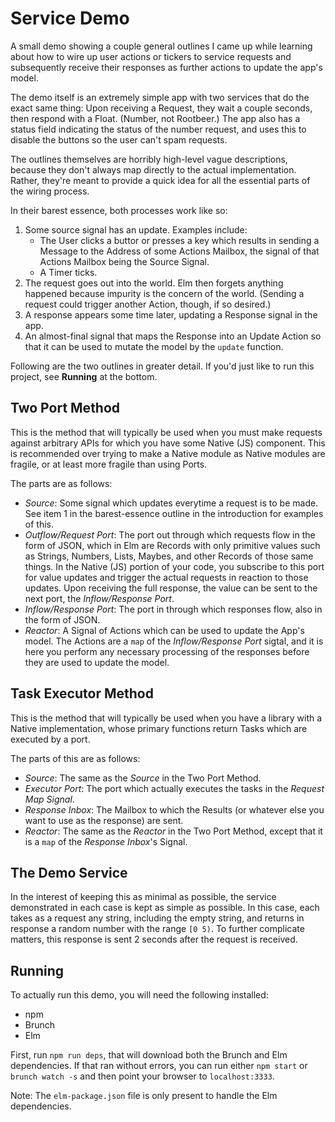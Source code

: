 Service Demo
============

A small demo showing a couple general outlines I came up while learning about how to wire up user actions or tickers to service requests and subsequently receive their responses as further actions to update the app's model.

The demo itself is an extremely simple app with two services that do the exact same thing: Upon receiving a Request, they wait a couple seconds, then respond with a Float. (Number, not Rootbeer.)  The app also has a status field indicating the status of the number request, and uses this to disable the buttons so the user can't spam requests.

The outlines themselves are horribly high-level vague descriptions, because they don't always map directly to the actual implementation.  Rather, they're meant to provide a quick idea for all the essential parts of the wiring process.

In their barest essence, both processes work like so:

1. Some source signal has an update.  Examples include:
	- The User clicks a buttor or presses a key which results in sending a Message to the Address of some Actions Mailbox, the signal of that Actions Mailbox being the Source Signal.
	- A Timer ticks.
2. The request goes out into the world.  Elm then forgets anything happened because impurity is the concern of the world.  (Sending a request could trigger another Action, though, if so desired.)
3. A response appears some time later, updating a Response signal in the app.
4. An almost-final signal that maps the Response into an Update Action so that it can be used to mutate the model by the `update` function.

Following are the two outlines in greater detail.  If you'd just like to run this project, see **Running** at the bottom.



Two Port Method
---------------

This is the method that will typically be used when you must make requests against arbitrary APIs for which you have some Native (JS) component.  This is recommended over trying to make a Native module as Native modules are fragile, or at least more fragile than using Ports.

The parts are as follows:

- *Source*: Some signal which updates everytime a request is to be made.  See item 1 in the barest-essence outline in the introduction for examples of this.
- *Outflow/Request Port*: The port out through which requests flow in the form of JSON, which in Elm are Records with only primitive values such as Strings, Numbers, Lists, Maybes, and other Records of those same things.  In the Native (JS) portion of your code, you subscribe to this port for value updates and trigger the actual requests in reaction to those updates.  Upon receiving the full response, the value can be sent to the next port, the *Inflow/Response Port*.
- *Inflow/Response Port*: The port in through which responses flow, also in the form of JSON.
- *Reactor*: A Signal of Actions which can be used to update the App's model.  The Actions are a `map` of the *Inflow/Response Port* sigtal, and it is here you perform any necessary processing of the responses before they are used to update the model.



Task Executor Method
--------------------

This is the method that will typically be used when you have a library with a Native implementation, whose primary functions return Tasks which are executed by a port.

The parts of this are as follows:

- *Source*: The same as the *Source* in the Two Port Method.
- *Executor Port*: The port which actually executes the tasks in the *Request Map Signal*.
- *Response Inbox*: The Mailbox to which the Results (or whatever else you want to use as the response) are sent.
- *Reactor*: The same as the *Reactor* in the Two Port Method, except that it is a `map` of the *Response Inbox*'s Signal.



The Demo Service
----------------

In the interest of keeping this as minimal as possible, the service demonstrated in each case is kept as simple as possible.  In this case, each takes as a request any string, including the empty string, and returns in response a random number with the range `[0 5)`.  To further complicate matters, this response is sent 2 seconds after the request is received.



Running
-------

To actually run this demo, you will need the following installed:

- npm
- Brunch
- Elm

First, run `npm run deps`, that will download both the Brunch and Elm dependencies.  If that ran without errors, you can run either `npm start` or `brunch watch -s` and then point your browser to `localhost:3333`.

Note: The `elm-package.json` file is only present to handle the Elm dependencies.
